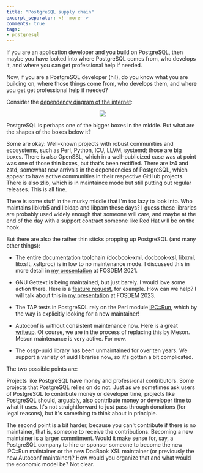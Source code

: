 ```yaml
---
title: "PostgreSQL supply chain"
excerpt_separator: <!--more-->
comments: true
tags:
- postgresql
---
```


If you are an application developer and you build on PostgreSQL, then
maybe you have looked into where PostgreSQL comes from, who develops
it, and where you can get professional help if needed.

Now, if you are a PostgreSQL developer (hi!), do you know what you are
building on, where those things come from, who develops them, and
where you get get professional help if needed?

<!--more-->

Consider the [dependency diagram of the internet](https://xkcd.com/2347):

<p align="center">
<img src="https://imgs.xkcd.com/comics/dependency.png"/>
</p>

PostgreSQL is perhaps one of the bigger boxes in the middle.  But what
are the shapes of the boxes below it?

Some are okay: Well-known projects with robust communities and
ecosystems, such as Perl, Python, ICU, LLVM, systemd; those are big
boxes.  There is also OpenSSL, which in a well-publicized case was at
point was one of those thin boxes, but that's been rectified.  There
are lz4 and zstd, somewhat new arrivals in the dependencies of
PostgreSQL, which appear to have active communities in their
respective GitHub projects.  There is also zlib, which is in
maintaince mode but still putting out regular releases.  This is all
fine.

There is some stuff in the murky middle that I'm too lazy to look
into.  Who maintains libkrb5 and libldap and libpam these days?  I
guess these libraries are probably used widely enough that someone
will care, and maybe at the end of the day with a support contract
someone like Red Hat will be on the hook.

But there are also the rather thin sticks propping up PostgreSQL (and
many other things):

* The entire documentation toolchain (docbook-xml, docbook-xsl,
  libxml, libxslt, xsltproc) is in low to no maintenance mode.  I
  discussed this in more detail in [my
  presentation](https://video.fosdem.org/2021/D.docs/ttdpostgresdocbook.webm)
  at FOSDEM 2021.

* GNU Gettext is being maintained, but just barely.  I would love some
  action there.  Here is a [feature
  request](https://savannah.gnu.org/bugs/?56910), for example.  How
  can we help?  I will talk about this in [my
  presentation](https://fosdem.org/2023/schedule/event/translations_20_years_with_gettext/)
  at FOSDEM 2023.

* The TAP tests in PostgreSQL rely on the Perl module
  [IPC::Run](https://metacpan.org/pod/IPC::Run), which by the way is
  explicitly looking for a new maintainer!

* Autoconf is without consistent maintenance now.  Here is a great
  [writeup](https://www.owlfolio.org/development/autoconf-swot/).  Of
  course, we are in the process of replacing this by Meson.  Meson
  maintenance is very active.  For now.

* The ossp-uuid library has been unmaintained for over ten years.  We
  support a variety of uuid libraries now, so it's gotten a bit
  complicated.

The two possible points are:

Projects like PostgreSQL have money and professional contributors.
Some projects that PostgreSQL relies on do not.  Just as we sometimes
ask users of PostgreSQL to contribute money or developer time,
projects like PostgreSQL should, arguably, also contribute money or
developer time to what it uses.  It's not straightforward to just pass
through donations (for legal reasons), but it's something to think
about in principle.

The second point is a bit harder, because you can't contribute if
there is no maintainer, that is, someone to receive the contributions.
Becoming a new maintainer is a larger commitment.  Would it make sense
for, say, a PostgreSQL company to hire or sponsor someone to become
the new IPC::Run maintainer or the new DocBook XSL maintainer (or
previously the new Autoconf maintainer)?  How would you organize that
and what would the economic model be?  Not clear.
